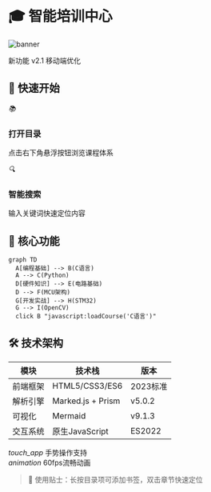 # 🎓 智能培训中心
![banner](https://via.placeholder.com/1200x400.png/6c5ce7/ffffff?text=欢迎来到智能培训中心)

<div class="feature-badges">
  <span class="badge new">新功能 v2.1</span>
  <span class="badge mobile-optimized">移动端优化</span>
</div>

## 🚀 快速开始
<div class="quick-start-grid">
  <div class="step-card">
    <i class="icon">📚</i>
    <h3>打开目录</h3>
    <p>点击右下角悬浮按钮浏览课程体系</p>
  </div>
  
  <div class="step-card">
    <i class="icon">🔍</i>
    <h3>智能搜索</h3>
    <p>输入关键词快速定位内容</p>
  </div>
</div>

## 🌟 核心功能
```mermaid
graph TD
  A[编程基础] --> B(C语言)
  A --> C(Python)
  D[硬件知识] --> E(电路基础)
  D --> F(MCU架构)
  G[开发实战] --> H(STM32)
  G --> I(OpenCV)
  click B "javascript:loadCourse('C语言')"
```

## 🛠 技术架构
| 模块       | 技术栈                | 版本     |
|------------|----------------------|----------|
| 前端框架   | HTML5/CSS3/ES6       | 2023标准 |
| 解析引擎   | Marked.js + Prism    | v5.0.2   |
| 可视化     | Mermaid              | v9.1.3   |
| 交互系统   | 原生JavaScript       | ES2022   |

<div class="mobile-features">
  <div class="feature-tag">
    <i class="material-icons">touch_app</i>
    <span>手势操作支持</span>
  </div>
  <div class="feature-tag">
    <i class="material-icons">animation</i>
    <span>60fps流畅动画</span>
  </div>
</div>

> 📍 使用贴士：长按目录项可添加书签，双击章节快速定位 